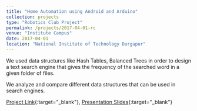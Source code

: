 ```yaml
---
title: "Home Automation using Android and Arduino"
collection: projects
type: "Robotics Club Project"
permalink: /projects/2017-04-01-rc
venue: "Institute Campus"
date: 2017-04-01
location: "National Institute of Technology Durgapur"
---
```


We used data structures like Hash Tables, Balanced Trees in order to design a text search engine that gives the frequency of the searched word in a given folder of files.

We analyze and compare different data structures that can be used in search engines.

[Project Link](https://github.com/RaghavSomani/C-Cpp-programs/tree/master/Txt%20search%20engine){:target="_blank"}, [Presentation Slides](https://drive.google.com/file/d/1o7_x1R1c_hHFI8vzq4LuAJdvir2YsWjC/view?usp=sharing){:target="_blank"}